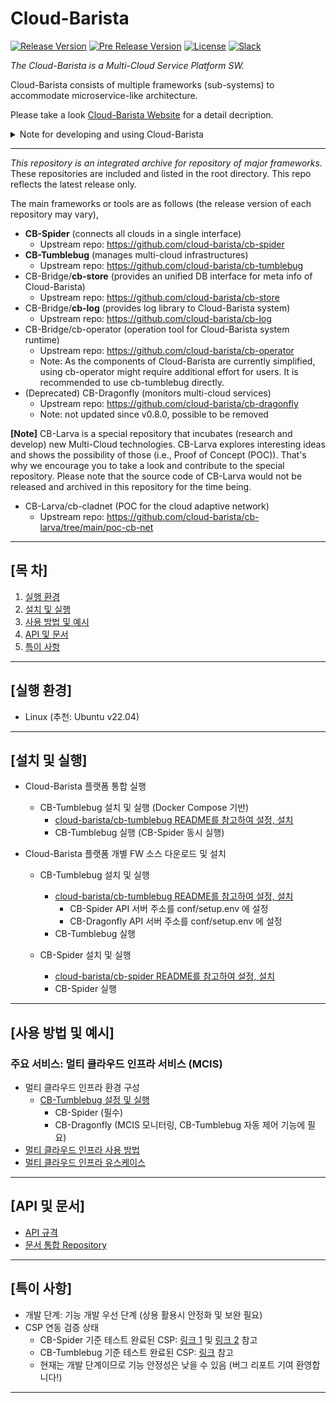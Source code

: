 # Cloud-Barista

[![Release Version](https://img.shields.io/github/v/release/cloud-barista/cb-tumblebug?color=blue)](https://github.com/cloud-barista/cloud-barista/releases/latest)
[![Pre Release Version](https://img.shields.io/github/v/release/cloud-barista/cb-tumblebug?color=brightgreen&include_prereleases&label=release%28dev%29)](https://github.com/cloud-barista/cloud-barista/releases)
[![License](https://img.shields.io/github/license/cloud-barista/cb-tumblebug?color=blue)](https://github.com/cloud-barista/cb-tumblebug/blob/main/LICENSE)
[![Slack](https://img.shields.io/badge/Slack-Cloud--Barista-brightgreen)](https://join.slack.com/t/cloud-barista/shared_invite/zt-bda8zhkg-tlOCr7_TdQGE_oUSz4mlkA)

*The Cloud-Barista is a Multi-Cloud Service Platform SW.*

Cloud-Barista consists of multiple frameworks (sub-systems) to accommodate microservice-like architecture.

Please take a look [Cloud-Barista Website](https://cloud-barista.github.io/technology/) for a detail decription.

<details>
<summary>Note for developing and using Cloud-Barista</summary>

#### Development stage of Cloud-Barista

```
Cloud-Barista is currently under development. (not v1.0 yet)
We welcome any new suggestions, issues, opinions, and controbutors !
Please note that the functionalities of Cloud-Barista are not stable and secure yet.
Becareful if you plan to use the current release in production.
If you have any difficulties in using Cloud-Barista, please let us know.
(Open an issue or Join the Cloud-Barista Slack)
```

</details>

---
*This repository is an integrated archive for repository of major frameworks.* These repositories are included and listed in the root directory. This repo reflects the latest release only.

The main frameworks or tools are as follows (the release version of each repository may vary),

- **CB-Spider** (connects all clouds in a single interface)
  - Upstream repo: <https://github.com/cloud-barista/cb-spider>
- **CB-Tumblebug** (manages multi-cloud infrastructures)
  - Upstream repo: <https://github.com/cloud-barista/cb-tumblebug>
- CB-Bridge/**cb-store** (provides an unified DB interface for meta info of Cloud-Barista)
  - Upstream repo: <https://github.com/cloud-barista/cb-store>
- CB-Bridge/**cb-log** (provides log library to Cloud-Barista system)
  - Upstream repo: <https://github.com/cloud-barista/cb-log>  
- CB-Bridge/cb-operator (operation tool for Cloud-Barista system runtime)
  - Upstream repo: <https://github.com/cloud-barista/cb-operator>
  - Note: As the components of Cloud-Barista are currently simplified, using cb-operator might require additional effort for users. It is recommended to use cb-tumblebug directly.
- (Deprecated) CB-Dragonfly (monitors multi-cloud services)
  - Upstream repo: <https://github.com/cloud-barista/cb-dragonfly>
  - Note: not updated since v0.8.0, possible to be removed

**[Note]** CB-Larva is a special repository that incubates (research and develop) new Multi-Cloud technologies.
CB-Larva explores interesting ideas and shows the possibility of those (i.e., Proof of Concept (POC)).
That's why we encourage you to take a look and contribute to the special repository.
Please note that the source code of CB-Larva would not be released and archived in this repository for the time being.

- CB-Larva/cb-cladnet (POC for the cloud adaptive network)
  - Upstream repo: <https://github.com/cloud-barista/cb-larva/tree/main/poc-cb-net>

***

## [목    차]

1. [실행 환경](#실행-환경)
1. [설치 및 실행](#설치-및-실행)
1. [사용 방법 및 예시](#사용-방법-및-예시)
1. [API 및 문서](#api-및-문서)
1. [특이 사항](#특이-사항)

***

## [실행 환경]

- Linux (추천: Ubuntu v22.04)

***

## [설치 및 실행]

- Cloud-Barista 플랫폼 통합 실행 
  - CB-Tumblebug 설치 및 실행 (Docker Compose 기반)
    - [cloud-barista/cb-tumblebug README를 참고하여 설정, 설치](https://github.com/cloud-barista/cb-tumblebug)
    - CB-Tumblebug 실행 (CB-Spider 동시 실행)


- Cloud-Barista 플랫폼 개별 FW 소스 다운로드 및 설치

  - CB-Tumblebug 설치 및 실행
    - [cloud-barista/cb-tumblebug README를 참고하여 설정, 설치](https://github.com/cloud-barista/cb-tumblebug)
      - CB-Spider API 서버 주소를 conf/setup.env 에 설정
      - CB-Dragonfly API 서버 주소를 conf/setup.env 에 설정
    - CB-Tumblebug 실행

  - CB-Spider 설치 및 실행
    - [cloud-barista/cb-spider README를 참고하여 설정, 설치](https://github.com/cloud-barista/cb-spider)
    - CB-Spider 실행


***

## [사용 방법 및 예시]

### 주요 서비스: 멀티 클라우드 인프라 서비스 (MCIS)

- 멀티 클라우드 인프라 환경 구성
  - [CB-Tumblebug 설정 및 실행](https://github.com/cloud-barista/cb-tumblebug#cb-tumblebug-%EC%86%8C%EC%8A%A4-%EB%B9%8C%EB%93%9C-%EB%B0%8F-%EC%8B%A4%ED%96%89-%EB%B0%A9%EB%B2%95-%EC%83%81%EC%84%B8)
    - CB-Spider (필수)
    - CB-Dragonfly (MCIS 모니터링, CB-Tumblebug 자동 제어 기능에 필요)
- [멀티 클라우드 인프라 사용 방법](https://github.com/cloud-barista/cb-tumblebug#cb-tumblebug-%EA%B8%B0%EB%8A%A5-%EC%82%AC%EC%9A%A9-%EB%B0%A9%EB%B2%95)
- [멀티 클라우드 인프라 유스케이스](https://github.com/cloud-barista/cb-tumblebug/blob/main/README.md#3-%EB%A9%80%ED%8B%B0-%ED%81%B4%EB%9D%BC%EC%9A%B0%EB%93%9C-%EC%9D%B8%ED%94%84%EB%9D%BC-%EC%9C%A0%EC%8A%A4%EC%BC%80%EC%9D%B4%EC%8A%A4)

***

## [API 및 문서]

- [API 규격](https://github.com/cloud-barista/docs/blob/master/technical_docs/cloud-barista/API/CB-User_REST-API.md)
- [문서 통합 Repository](https://github.com/cloud-barista/docs)

***

## [특이 사항]

- 개발 단계: 기능 개발 우선 단계 (상용 활용시 안정화 및 보완 필요)
- CSP 연동 검증 상태
  - CB-Spider 기준 테스트 완료된 CSP: [링크 1](https://github.com/cloud-barista/cb-spider#3-제공-자원) 및 [링크 2](https://github.com/cloud-barista/cb-spider/wiki/Supported-CloudOS) 참고
  - CB-Tumblebug 기준 테스트 완료된 CSP: [링크](https://github.com/cloud-barista/cb-tumblebug?tab=readme-ov-file#cb-tb-) 참고
  - 현재는 개발 단계이므로 기능 안정성은 낮을 수 있음 (버그 리포트 기여 환영합니다!)

***
